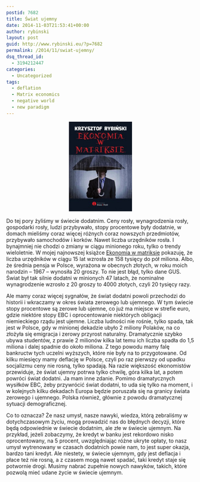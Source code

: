 ```yaml
---
postid: 7682
title: Świat ujemny
date: 2014-11-03T21:53:41+00:00
author: rybinski
layout: post
guid: http://www.rybinski.eu/?p=7682
permalink: /2014/11/swiat-ujemny/
dsq_thread_id:
  - 3194212447
categories:
  - Uncategorized
tags:
  - deflation
  - Matrix economics
  - negative world
  - new paradigm
---
```

<p style="text-align: center;">
  <a href="/uploads/2014/11/SiM_ekonomia_matriks_okladka_v3-2_czcionka-matrix.jpg"><img class=" wp-image-7683 aligncenter" title="SiM_ekonomia_matriks_okladka_v3-2_czcionka matrix" src="/uploads/2014/11/SiM_ekonomia_matriks_okladka_v3-2_czcionka-matrix-211x300.jpg" alt="" width="169" height="240" /></a>
</p>

Do tej pory żyliśmy w świecie dodatnim. Ceny rosły, wynagrodzenia rosły, gospodarki rosły, ludzi przybywało, stopy procentowe były dodatnie, w domach mieliśmy coraz więcej różnych coraz nowszych przedmiotów, przybywało samochodów i korków. Nawet liczba urzędników rosła. I bynajmniej nie chodzi o zmiany w ciągu minionego roku, tylko o trendy wieloletnie. W mojej najnowszej książce [Ekonomia w matriksie](http://www.slowaimysli.pl/pozycja/ekonomia-w-matriksie/39) pokazuję, że liczba urzędników w ciągu 15 lat wzrosła ze 158 tysięcy do pół miliona. Albo, że średnia pensja w Polsce, wyrażona w obecnych złotych, w roku moich narodzin – 1967 – wynosiła 20 groszy. To nie jest błąd, tylko dane GUS. Świat był tak silnie dodatni w minionych 47 latach, że nominalne wynagrodzenie wzrosło z 20 groszy to 4000 złotych, czyli 20 tysięcy razy.

Ale mamy coraz więcej sygnałów, że świat dodatni powoli przechodzi do historii i wkraczamy w okres świata zerowego lub ujemnego. W tym świecie stopy procentowe są zerowe lub ujemne, co już ma miejsce w strefie euro, gdzie niektóre stopy EBC i oprocentowanie niektórych obligacji niemieckiego rządu jest ujemne. Liczba ludności nie rośnie, tylko spada, tak jest w Polsce, gdy w minionej dekadzie ubyło 2 miliony Polaków, na co złożyła się emigracja i zerowy przyrost naturalny. Dramatycznie szybko ubywa studentów, z prawie 2 milionów kilka lat temu ich liczba spadła do 1,5 miliona i dalej spadnie do około miliona. Z tego powodu mamy falę bankructw tych uczelni wyższych, które nie były na to przygotowane. Od kilku miesięcy mamy deflację w Polsce, czyli po raz pierwszy od upadku socjalizmu ceny nie rosną, tylko spadają. Na razie większość ekonomistów przewiduje, że świat ujemny potrwa tylko chwilę, góra kilka lat, a potem powróci świat dodatni. Ja mam inne zdanie. Pomimo dramatycznych wysiłków EBC, żeby przywrócić świat dodatni, to uda się tylko na moment, i w kolejnych kilku dekadach Europa będzie poruszała się na granicy świata zerowego i ujemnego. Polska również, głównie z powodu dramatycznej sytuacji demograficznej.

Co to oznacza? Że nasz umysł, nasze nawyki, wiedza, którą zebraliśmy w dotychczasowym życiu, mogą prowadzić nas do błędnych decyzji, które będą odpowiednie w świecie dodatnim, ale złe w świecie ujemnym. Na przykład, jeżeli zobaczymy, że kredyt w banku jest rekordowo nisko oprocentowany, na 5 procent, uwzględniając różne ukryte opłaty, to nasz umysł wytrenowany w czasach dodatnich powie nam, to jest super okazja, bardzo tani kredyt. Ale niestety, w świecie ujemnym, gdy jest deflacja i płace też nie rosną, a z czasem mogą nawet spadać, taki kredyt staje się potwornie drogi. Musimy nabrać zupełnie nowych nawyków, takich, które pozwolą mieć udane życie w świecie ujemnym.
